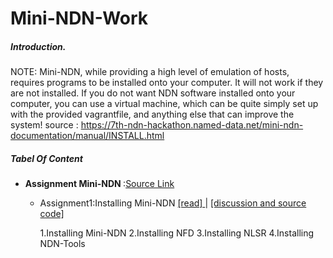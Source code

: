 # Mini-NDN-Work

##### Introduction.

NOTE: Mini-NDN, while providing a high level of emulation of hosts, requires programs to be installed onto your computer. It will not work if they are not installed. If you do not want NDN software installed onto your computer, you can use a virtual machine, which can be quite simply set up with the provided vagrantfile, and anything else that can improve the system! source : https://7th-ndn-hackathon.named-data.net/mini-ndn-documentation/manual/INSTALL.html

##### Tabel Of Content

- <b>Assignment Mini-NDN </b>:[Source Link](https://7th-ndn-hackathon.named-data.net/mini-ndn-documentation/manual/INSTALL.html)

   -  Assignment1:Installing Mini-NDN [[read] ](https://github.com/syaifulahdan/mininet/blob/master/Assignment-SDN/Assignment1.pdf) | [[discussion and source code]](https://github.com/syaifulahdan/mininet/tree/master/Assignment-SDN/Assignment-1)

      1.Installing Mini-NDN 
      2.Installing NFD 
      3.Installing NLSR 
      4.Installing NDN-Tools 



  
